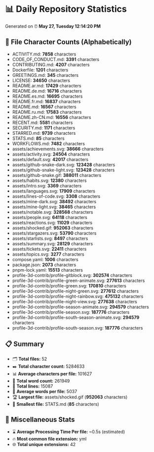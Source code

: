 # 📊 Daily Repository Statistics
Generated on ⏰ **May 27, Tuesday 12:14:20 PM**

## 📂 File Character Counts (Alphabetically)
- ACTIVITY.md: **7858** characters
- CODE_OF_CONDUCT.md: **3391** characters
- CONTRIBUTING.md: **4207** characters
- Dockerfile: **1201** characters
- GREETINGS.md: **345** characters
- LICENSE: **34650** characters
- README.ar.md: **17429** characters
- README.de.md: **16716** characters
- README.es.md: **16695** characters
- README.fr.md: **16837** characters
- README.md: **16567** characters
- README.ru.md: **17583** characters
- README.zh-CN.md: **16556** characters
- RECENT.md: **5581** characters
- SECURITY.md: **1171** characters
- STARRED.md: **9739** characters
- STATS.md: **85** characters
- WORKFLOWS.md: **7482** characters
- assets/achievements.svg: **38666** characters
- assets/activity.svg: **24504** characters
- assets/default.svg: **42017** characters
- assets/github-snake-dark.svg: **123428** characters
- assets/github-snake-light.svg: **123428** characters
- assets/github-snake.gif: **388011** characters
- assets/habits.svg: **12380** characters
- assets/intro.svg: **3369** characters
- assets/languages.svg: **17909** characters
- assets/lines-of-code.svg: **3308** characters
- assets/mine-dark.svg: **38492** characters
- assets/mine-light.svg: **38465** characters
- assets/notable.svg: **328568** characters
- assets/people.svg: **64118** characters
- assets/reactions.svg: **11029** characters
- assets/shocked.gif: **952063** characters
- assets/stargazers.svg: **53790** characters
- assets/starlists.svg: **8497** characters
- assets/summary.svg: **28129** characters
- assets/tickets.svg: **22411** characters
- assets/topics.svg: **3277** characters
- compose.yaml: **1006** characters
- package.json: **2073** characters
- pnpm-lock.yaml: **15513** characters
- profile-3d-contrib/profile-gitblock.svg: **302574** characters
- profile-3d-contrib/profile-green-animate.svg: **277613** characters
- profile-3d-contrib/profile-green.svg: **170810** characters
- profile-3d-contrib/profile-night-green.svg: **277612** characters
- profile-3d-contrib/profile-night-rainbow.svg: **475132** characters
- profile-3d-contrib/profile-night-view.svg: **277638** characters
- profile-3d-contrib/profile-season-animate.svg: **294579** characters
- profile-3d-contrib/profile-season.svg: **187776** characters
- profile-3d-contrib/profile-south-season-animate.svg: **294579** characters
- profile-3d-contrib/profile-south-season.svg: **187776** characters

## 📋 Summary
- 🗂️ **Total files:** 52
- ✒️ **Total character count:** 5284633
- 📊 **Average characters per file:** 101627
- 📝 **Total word count:** 261949
- 🧾 **Total lines:** 15087
- 📐 **Average words per file:** 5037
- 🏆 **Largest file:** assets/shocked.gif (**952063** characters)
- 🥉 **Smallest file:** STATS.md (**85** characters)

## 🌟 Miscellaneous Stats
- ⌛ **Average Processing Time Per file:** ~0.5s (estimated)
- 🔥 **Most common file extension:** yml
- 🌐 **Total unique extensions:** 42
